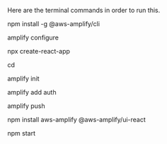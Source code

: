 Here are the terminal commands in order to run this.

npm install -g @aws-amplify/cli

amplify configure

npx create-react-app <name of your app>

cd <name of your app>

amplify init

amplify add auth

amplify push

npm install aws-amplify @aws-amplify/ui-react

npm start
